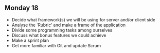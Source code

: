 ## Monday 18

* Decide what framework(s) we will be using for server and/or client side 
* Analyse the 'Rubric' and make a frame of the application
* Divide some programming tasks among ourselves
* Discuss what bonus features we could achieve
* Make a sprint plan
* Get more familiar with Git and update Scrum
